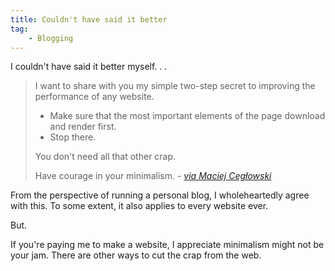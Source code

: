 ```yaml
---
title: Couldn't have said it better
tag:
    - Blogging
---
```


I couldn't have said it better myself. . .

> I want to share with you my simple two-step secret to improving the performance of any website.
>
> - Make sure that the most important elements of the page download and render first.
> - Stop there.
> 
> You don't need all that other crap. 
>
> Have courage in your minimalism. - *[via Maciej Cegłowski](https://idlewords.com/talks/website_obesity.htm)*

From the perspective of running a personal blog, I wholeheartedly agree with this. To some extent, it also applies to every website ever. 

But. 

If you're paying me to make a website, I appreciate minimalism might not be your jam. There are other ways to cut the crap from the web.
